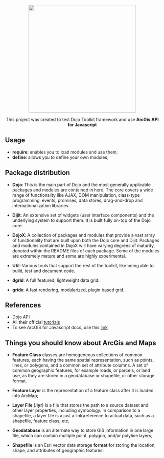 <p align="center">
  <img src="https://github.com/jvlessa/Dojo-Toolkit-v1--ArcGis/blob/master/images/dojo-logo.png" width="350">
</p>

<p align="center">This project was created to test Dojo Toolkit framework and use <b>ArcGis API for Javascript</b></p>

## Usage
* **require**: enables you to load modules and use them;
* **define**: allows you to define your own modules;

## Package distribution
* **Dojo**: 
This is the main part of Dojo and the most generally applicable packages and modules are contained in here. The core covers a wide range of functionality like AJAX, DOM manipulation, class-type programming, events, promises, data stores, drag-and-drop and internationalization libraries.

* **Dijit**: 
An extensive set of widgets (user interface components) and the underlying system to support them. It is built fully on-top of the Dojo core.

* **DojoX**: 
A collection of packages and modules that provide a vast array of functionality that are built upon both the Dojo core and Dijit. Packages and modules contained in DojoX will have varying degrees of maturity, denoted within the README files of each package. Some of the modules are extremely mature and some are highly experimental.

* **Util**: 
Various tools that support the rest of the toolkit, like being able to build, test and document code.

* **dgrid**: 
A full featured, lightweight data grid.

* **gridx**: 
A fast rendering, modularized, plugin based grid.

## References
* Dojo [API](https://dojotoolkit.org/api/)
* All their official [tutorials](https://dojotoolkit.org/documentation/#tutorials)
* To see ArcGIS for Javascript docs, use this [link](https://developers.arcgis.com/javascript/3/)

## Things you should know about ArcGis and Maps
* **Feature Class** classes are homogeneous collections of common features, each having the same spatial representation, such as points, lines, or polygons, and a common set of attribute columns. A set of common geographic features, for example roads, or parcels, or land use, as they are stored in a geodatabase or shapefile, or other storage format. 

* **Feature Layer** is the representation of a feature class after it is loaded into ArcMap;

* **Layer File (.lyr)** is a file that stores the path to a source dataset and other layer properties, including symbology. In comparison to a shapefile, a layer file is a just a link\reference to actual data, such as a shapefile, feature class, etc;

* **Geodatabase** is an alternate way to store GIS information in one large file, which can contain multiple point, polygon, and/or polyline layers;

* **Shapefile** is an Esri vector data storage **format** for storing the location, shape, and attributes of geographic features;
